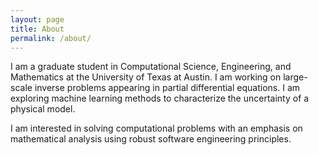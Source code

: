 ```yaml
---
layout: page
title: About
permalink: /about/
---
```


I am a graduate student in Computational Science, Engineering, and Mathematics at the University of Texas at Austin. I am working on large-scale inverse problems appearing in partial differential equations. I am exploring machine learning methods to characterize the uncertainty of a physical model.

I am interested in solving computational problems with an emphasis on mathematical analysis using robust software engineering principles. 


